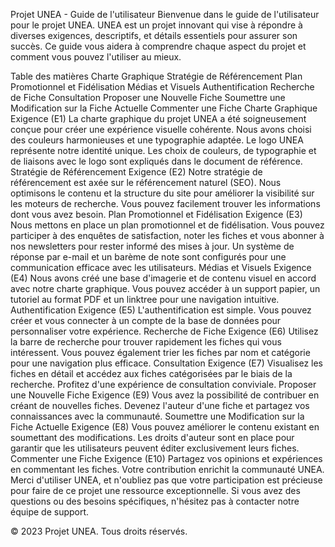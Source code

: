 
Projet UNEA - Guide de l'utilisateur
Bienvenue dans le guide de l'utilisateur pour le projet UNEA. UNEA est un projet innovant qui vise à répondre à diverses exigences, descriptifs, et détails essentiels pour assurer son succès. Ce guide vous aidera à comprendre chaque aspect du projet et comment vous pouvez l'utiliser au mieux.

Table des matières
Charte Graphique
Stratégie de Référencement
Plan Promotionnel et Fidélisation
Médias et Visuels
Authentification
Recherche de Fiche
Consultation
Proposer une Nouvelle Fiche
Soumettre une Modification sur la Fiche Actuelle
Commenter une Fiche
Charte Graphique <a name="charte-graphique"></a>
Exigence (E1)
La charte graphique du projet UNEA a été soigneusement conçue pour créer une expérience visuelle cohérente. Nous avons choisi des couleurs harmonieuses et une typographie adaptée.
Le logo UNEA représente notre identité unique. Les choix de couleurs, de typographie et de liaisons avec le logo sont expliqués dans le document de référence.
Stratégie de Référencement <a name="stratégie-de-référencement"></a>
Exigence (E2)
Notre stratégie de référencement est axée sur le référencement naturel (SEO). Nous optimisons le contenu et la structure du site pour améliorer la visibilité sur les moteurs de recherche. Vous pouvez facilement trouver les informations dont vous avez besoin.
Plan Promotionnel et Fidélisation <a name="plan-promotionnel-et-fidélisation"></a>
Exigence (E3)
Nous mettons en place un plan promotionnel et de fidélisation. Vous pouvez participer à des enquêtes de satisfaction, noter les fiches et vous abonner à nos newsletters pour rester informé des mises à jour.
Un système de réponse par e-mail et un barème de note sont configurés pour une communication efficace avec les utilisateurs.
Médias et Visuels <a name="médias-et-visuels"></a>
Exigence (E4)
Nous avons créé une base d'imagerie et de contenu visuel en accord avec notre charte graphique.
Vous pouvez accéder à un support papier, un tutoriel au format PDF et un linktree pour une navigation intuitive.
Authentification <a name="authentification"></a>
Exigence (E5)
L'authentification est simple. Vous pouvez créer et vous connecter à un compte de la base de données pour personnaliser votre expérience.
Recherche de Fiche <a name="recherche-de-fiche"></a>
Exigence (E6)
Utilisez la barre de recherche pour trouver rapidement les fiches qui vous intéressent. Vous pouvez également trier les fiches par nom et catégorie pour une navigation plus efficace.
Consultation <a name="consultation"></a>
Exigence (E7)
Visualisez les fiches en détail et accédez aux fiches catégorisées par le biais de la recherche. Profitez d'une expérience de consultation conviviale.
Proposer une Nouvelle Fiche <a name="proposer-une-nouvelle-fiche"></a>
Exigence (E9)
Vous avez la possibilité de contribuer en créant de nouvelles fiches. Devenez l'auteur d'une fiche et partagez vos connaissances avec la communauté.
Soumettre une Modification sur la Fiche Actuelle <a name="soumettre-une-modification-sur-la-fiche-actuelle"></a>
Exigence (E8)
Vous pouvez améliorer le contenu existant en soumettant des modifications. Les droits d'auteur sont en place pour garantir que les utilisateurs peuvent éditer exclusivement leurs fiches.
Commenter une Fiche <a name="commenter-une-fiche"></a>
Exigence (E10)
Partagez vos opinions et expériences en commentant les fiches. Votre contribution enrichit la communauté UNEA.
Merci d'utiliser UNEA, et n'oubliez pas que votre participation est précieuse pour faire de ce projet une ressource exceptionnelle. Si vous avez des questions ou des besoins spécifiques, n'hésitez pas à contacter notre équipe de support.

© 2023 Projet UNEA. Tous droits réservés.
